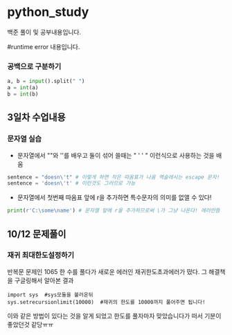 # python_study
백준 풀이 및 공부내용입니다.

#runtime error 내용입니다.
### 공백으로 구분하기
```python
a, b = input().split(" ")
a = int(a)
b = int(b)
```
## 3일차 수업내용

### 문자열 실습
  * 문자열에서 ""와 ''를 배우고 둘이 섞어 쓸때는 " ' ' " 이런식으로 사용하는 것을 배움
  ```python
  sentence = "doesn\'t" # 이렇게 하면 작은 따옴표가 나옴 역슬레시는 escape 문자!
  sentence = 'doesn\'t' # 이런것도 그러므로 가능
  ```
  * 문자열에서 첫번째 따옴표 앞에 r을 추가하면 특수문자의 의미를 없앨 수 있다!
  ```python
  print(r'C:\some\name') # 문자열 앞에 r을 추가하므로써 \가 그냥 나온다! 에러안뜸
  ```
## 10/12 문제풀이
### 재귀 최대한도설정하기  
반복문 문제인 1065 한 수를 풀다가 새로운 에러인 재귀한도초과에러가 떴다. 그 해결책을 구글링해서 알아본 결과 
```python:
import sys  #sys모듈을 불러온뒤
sys.setrecursionlimit(10000)  #재귀의 한도를 10000까지 풀어주면 됩니다!
```
이와 같은 방법이 있다는 것을 알게 되었고 한도를 풀자마자 맞았습니다가 떠서 기분이 좋았던것 같당ㅠㅠ

  

